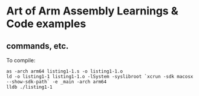# Art of Arm Assembly Learnings & Code examples


## commands, etc.

To compile:
```
as -arch arm64 listing1-1.s -o listing1-1.o
ld -o listing1-1 listing1-1.o -lSystem -syslibroot `xcrun -sdk macosx --show-sdk-path` -e _main -arch arm64
lldb ./listing1-1
```